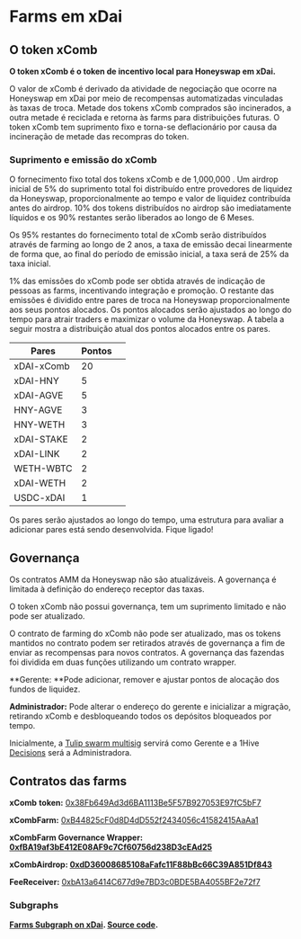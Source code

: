 # Farms em xDai

## **O token xComb**

**O token xComb é o token de incentivo local para Honeyswap em xDai.**

O valor de xComb é derivado da atividade de negociação que ocorre na Honeyswap em xDai por meio de recompensas automatizadas vinculadas às taxas de troca. Metade dos tokens xComb comprados são incinerados, a outra metade é reciclada e retorna às farms para distribuições futuras. O token xComb tem suprimento fixo e torna-se deflacionário por causa da incineração de metade das recompras do token.

### **Suprimento e emissão do xComb**

O fornecimento fixo total dos tokens xComb e de 1,000,000 . Um airdrop inicial de 5% do suprimento total foi distribuído entre provedores de liquidez da Honeyswap, proporcionalmente ao tempo e valor de liquidez contribuída antes do airdrop. 10% dos tokens distribuídos no airdrop são imediatamente líquidos e os 90% restantes serão liberados ao longo de 6 Meses.&#x20;

Os 95% restantes do fornecimento total de xComb serão distribuídos através de farming ao longo de 2 anos, a taxa de emissão decai linearmente de forma que, ao final do período de emissão inicial, a taxa será de 25% da taxa inicial.&#x20;

1% das emissões do xComb pode ser obtida através de indicação de pessoas as farms, incentivando integração e promoção. O restante das emissões é dividido entre pares de troca na Honeyswap proporcionalmente aos seus pontos alocados. Os pontos alocados serão ajustados ao longo do tempo para atrair traders e maximizar o volume da Honeyswap. A tabela a seguir mostra a distribuição atual dos pontos alocados entre os pares.

| Pares      | Pontos |   |
| ---------- | ------ | - |
| xDAI-xComb | 20     |   |
| xDAI-HNY   | 5      |   |
| xDAI-AGVE  | 5      |   |
| HNY-AGVE   | 3      |   |
| HNY-WETH   | 3      |   |
| xDAI-STAKE | 2      |   |
| xDAI-LINK  | 2      |   |
| WETH-WBTC  | 2      |   |
| xDAI-WETH  | 2      |   |
| USDC-xDAI  | 1      |   |

Os pares serão ajustados ao longo do tempo, uma estrutura para avaliar a adicionar pares está sendo desenvolvida. Fique ligado!



## **Governança**

Os contratos AMM da Honeyswap não são atualizáveis. A governança é limitada à definição do endereço receptor das taxas.

O token xComb não possui governança, tem um suprimento limitado e não pode ser atualizado.

O contrato de farming do xComb não pode ser atualizado, mas os tokens mantidos no contrato podem ser retirados através de governança a fim de enviar as recompensas para novos contratos. A governança das fazendas foi dividida em duas funções utilizando um contrato wrapper.

**Gerente: **Pode adicionar, remover e ajustar pontos de alocação dos fundos de liquidez.

**Administrador:** Pode alterar o endereço do gerente e inicializar a migração, retirando xComb e desbloqueando todos os depósitos bloqueados por tempo.

Inicialmente, a [Tulip swarm multisig](https://xdai.gnosis-safe.io/app/#/safes/0xD5a0d695589Fa9dEC023638b8dD24D71f051C63C/balances) servirá como Gerente e a 1Hive [Decisions](https://wiki.1hive.org/projects/honey/decisions) será a Administradora.



## **Contratos das farms**

**xComb** **token:** [0x38Fb649Ad3d6BA1113Be5F57B927053E97fC5bF7​](https://blockscout.com/poa/xdai/address/0x38Fb649Ad3d6BA1113Be5F57B927053E97fC5bF7/read-contract)

**xCombFarm:** [0xB44825cF0d8D4dD552f2434056c41582415AaAa1​](https://blockscout.com/poa/xdai/address/0xB44825cF0d8D4dD552f2434056c41582415AaAa1/read-contract)

**xCombFarm Governance Wrapper: **[0xfBA19af3bE412E08AF9c7Cf60756d238D3cEAd25](https://blockscout.com/poa/xdai/address/0xfBA19af3bE412E08AF9c7Cf60756d238D3cEAd25/read-contract)**​**

**xCombAirdrop: **[0xdD36008685108aFafc11F88bBc66C39A851Df843](https://blockscout.com/poa/xdai/address/0xdD36008685108aFafc11F88bBc66C39A851Df843/read-contract)**​**

**FeeReceiver:** [0xbA13a6414C677d9e7BD3c0BDE5BA4055BF2e72f7​](https://blockscout.com/xdai/mainnet/address/0xbA13a6414C677d9e7BD3c0BDE5BA4055BF2e72f7/transactions)



### **Subgraphs**

**​**[**Farms Subgraph on xDai**](https://api.thegraph.com/subgraphs/name/1hive/honeyfarm-xdai)**. **[**Source code**](https://github.com/1Hive/honeyfarm-subgraph)**.**















